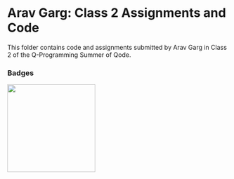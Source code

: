 # Arav Garg: Class 2 Assignments and Code
This folder contains code and assignments submitted by Arav Garg in Class 2 of the Q-Programming Summer of Qode.
### Badges
<img src="/badges/attendance.png" width="200px" height="200px">